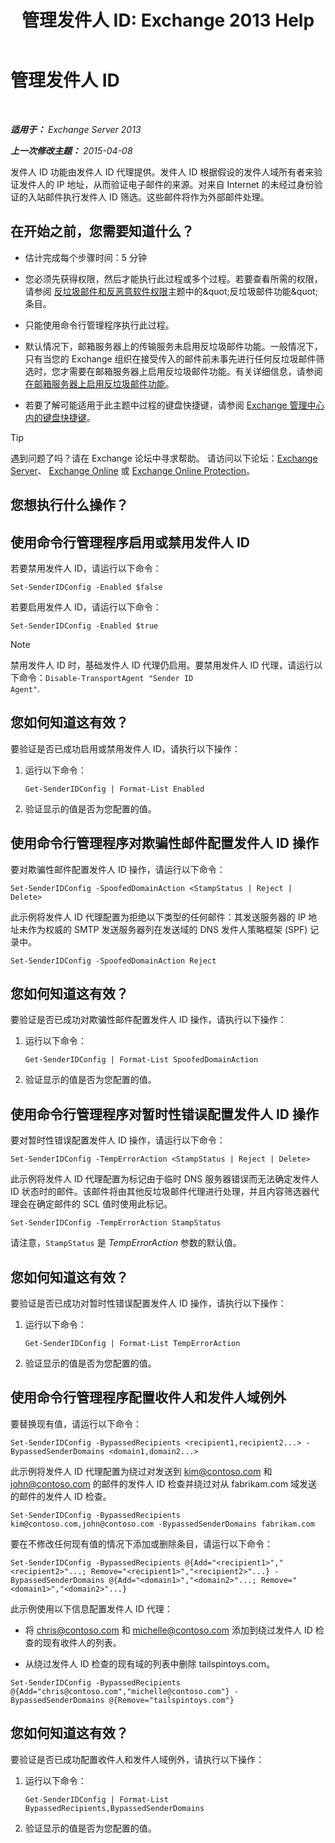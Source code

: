 ﻿---
title: '管理发件人 ID: Exchange 2013 Help'
TOCTitle: 管理发件人 ID
ms:assetid: 2e7b646a-8a66-4be7-a7c1-0bd43bb79a5b
ms:mtpsurl: https://technet.microsoft.com/zh-cn/library/Aa997136(v=EXCHG.150)
ms:contentKeyID: 50490258
ms.date: 05/21/2018
mtps_version: v=EXCHG.150
ms.translationtype: MT
---

# 管理发件人 ID

 

_**适用于：** Exchange Server 2013_

_**上一次修改主题：** 2015-04-08_

发件人 ID 功能由发件人 ID 代理提供。发件人 ID 根据假设的发件人域所有者来验证发件人的 IP 地址，从而验证电子邮件的来源。对来自 Internet 的未经过身份验证的入站邮件执行发件人 ID 筛选。这些邮件将作为外部邮件处理。

## 在开始之前，您需要知道什么？

  - 估计完成每个步骤时间：5 分钟

  - 您必须先获得权限，然后才能执行此过程或多个过程。若要查看所需的权限，请参阅 [反垃圾邮件和反恶意软件权限](anti-spam-and-anti-malware-permissions-exchange-2013-help.md)主题中的\&quot;反垃圾邮件功能\&quot;条目。

  - 只能使用命令行管理程序执行此过程。

  - 默认情况下，邮箱服务器上的传输服务未启用反垃圾邮件功能。一般情况下，只有当您的 Exchange 组织在接受传入的邮件前未事先进行任何反垃圾邮件筛选时，您才需要在邮箱服务器上启用反垃圾邮件功能。有关详细信息，请参阅[在邮箱服务器上启用反垃圾邮件功能](enable-anti-spam-functionality-on-mailbox-servers-exchange-2013-help.md)。

  - 若要了解可能适用于此主题中过程的键盘快捷键，请参阅 [Exchange 管理中心内的键盘快捷键](keyboard-shortcuts-in-the-exchange-admin-center-exchange-online-protection-help.md)。

> [!TIP]  
> 遇到问题了吗？请在 Exchange 论坛中寻求帮助。 请访问以下论坛：<a href="https://go.microsoft.com/fwlink/p/?linkid=60612">Exchange Server</a>、 <a href="https://go.microsoft.com/fwlink/p/?linkid=267542">Exchange Online</a> 或 <a href="https://go.microsoft.com/fwlink/p/?linkid=285351">Exchange Online Protection</a>。


## 您想执行什么操作？

## 使用命令行管理程序启用或禁用发件人 ID

若要禁用发件人 ID，请运行以下命令：

    Set-SenderIDConfig -Enabled $false

若要启用发件人 ID，请运行以下命令：

    Set-SenderIDConfig -Enabled $true

> [!NOTE]  
> 禁用发件人 ID 时，基础发件人 ID 代理仍启用。要禁用发件人 ID 代理，请运行以下命令：<code>Disable-TransportAgent &quot;Sender ID Agent&quot;</code>.


## 您如何知道这有效？

要验证是否已成功启用或禁用发件人 ID，请执行以下操作：

1.  运行以下命令：
    
        Get-SenderIDConfig | Format-List Enabled

2.  验证显示的值是否为您配置的值。

## 使用命令行管理程序对欺骗性邮件配置发件人 ID 操作

要对欺骗性邮件配置发件人 ID 操作，请运行以下命令：

    Set-SenderIDConfig -SpoofedDomainAction <StampStatus | Reject | Delete>

此示例将发件人 ID 代理配置为拒绝以下类型的任何邮件：其发送服务器的 IP 地址未作为权威的 SMTP 发送服务器列在发送域的 DNS 发件人策略框架 (SPF) 记录中。

    Set-SenderIDConfig -SpoofedDomainAction Reject

## 您如何知道这有效？

要验证是否已成功对欺骗性邮件配置发件人 ID 操作，请执行以下操作：

1.  运行以下命令：
    
        Get-SenderIDConfig | Format-List SpoofedDomainAction

2.  验证显示的值是否为您配置的值。

## 使用命令行管理程序对暂时性错误配置发件人 ID 操作

要对暂时性错误配置发件人 ID 操作，请运行以下命令：

    Set-SenderIDConfig -TempErrorAction <StampStatus | Reject | Delete>

此示例将发件人 ID 代理配置为标记由于临时 DNS 服务器错误而无法确定发件人 ID 状态时的邮件。该邮件将由其他反垃圾邮件代理进行处理，并且内容筛选器代理会在确定邮件的 SCL 值时使用此标记。

    Set-SenderIDConfig -TempErrorAction StampStatus

请注意，`StampStatus` 是 *TempErrorAction* 参数的默认值。

## 您如何知道这有效？

要验证是否已成功对暂时性错误配置发件人 ID 操作，请执行以下操作：

1.  运行以下命令：
    
        Get-SenderIDConfig | Format-List TempErrorAction

2.  验证显示的值是否为您配置的值。

## 使用命令行管理程序配置收件人和发件人域例外

要替换现有值，请运行以下命令：

    Set-SenderIDConfig -BypassedRecipients <recipient1,recipient2...> -BypassedSenderDomains <domain1,domain2...>

此示例将发件人 ID 代理配置为绕过对发送到 kim@contoso.com 和 john@contoso.com 的邮件的发件人 ID 检查并绕过对从 fabrikam.com 域发送的邮件的发件人 ID 检查。

    Set-SenderIDConfig -BypassedRecipients kim@contoso.com,john@contoso.com -BypassedSenderDomains fabrikam.com

要在不修改任何现有值的情况下添加或删除条目，请运行以下命令：

    Set-SenderIDConfig -BypassedRecipients @{Add="<recipient1>","<recipient2>"...; Remove="<recipient1>","<recipient2>"...} -BypassedSenderDomains @{Add="<domain1>","<domain2>"...; Remove="<domain1>","<domain2>"...}

此示例使用以下信息配置发件人 ID 代理：

  - 将 chris@contoso.com 和 michelle@contoso.com 添加到绕过发件人 ID 检查的现有收件人的列表。

  - 从绕过发件人 ID 检查的现有域的列表中删除 tailspintoys.com。

<!-- end list -->

    Set-SenderIDConfig -BypassedRecipients @{Add="chris@contoso.com","michelle@contoso.com"} -BypassedSenderDomains @{Remove="tailspintoys.com"}

## 您如何知道这有效？

要验证是否已成功配置收件人和发件人域例外，请执行以下操作：

1.  运行以下命令：
    
        Get-SenderIDConfig | Format-List BypassedRecipients,BypassedSenderDomains

2.  验证显示的值是否为您配置的值。

